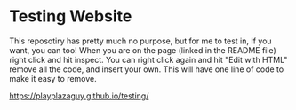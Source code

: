 # Testing Website
This reposotiry has pretty much no purpose, but for me to test in, If you want, you can too! When you are on the page (linked in the README file) right click and hit inspect. You can right click again and hit "Edit with HTML" remove all the code, and insert your own. This will have one line of code to make it easy to remove.

https://playplazaguy.github.io/testing/
